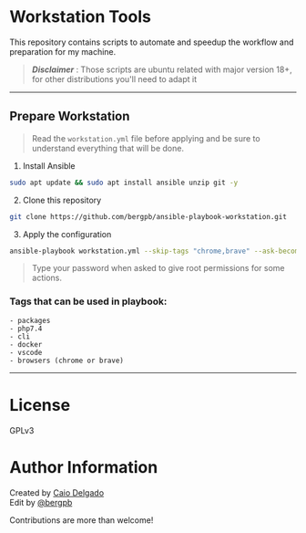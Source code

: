 # Workstation Tools

This repository contains scripts to automate and speedup the workflow and preparation for my machine.

> **_Disclaimer_** :
> Those scripts are ubuntu related with major version 18+, for other distributions you'll need to adapt it
___

## Prepare Workstation

> Read the `workstation.yml` file before applying and be sure to understand everything that will be done.

1. Install Ansible
```bash
sudo apt update && sudo apt install ansible unzip git -y
```
2. Clone this repository
```bash
git clone https://github.com/bergpb/ansible-playbook-workstation.git
```

3. Apply the configuration
```bash
ansible-playbook workstation.yml --skip-tags "chrome,brave" --ask-become-pass
```

>Type your password when asked to give root permissions for some actions.


### Tags that can be used in playbook:
    - packages
    - php7.4
    - cli
    - docker
    - vscode
    - browsers (chrome or brave)
___

# License
GPLv3

# Author Information
Created by [Caio Delgado](https://linktr.ee/caiodelgadonew)  
Edit by [@bergpb](https://twitter.com/lbergpb)

Contributions are more than welcome!
